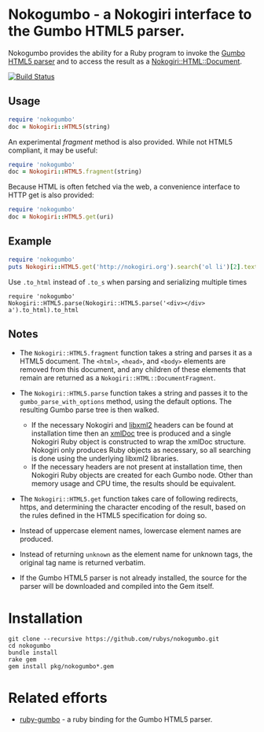 Nokogumbo - a Nokogiri interface to the Gumbo HTML5 parser.
===========

Nokogumbo provides the ability for a Ruby program to invoke the 
[Gumbo HTML5 parser](https://github.com/google/gumbo-parser#readme)
and to access the result as a
[Nokogiri::HTML::Document](http://rdoc.info/github/sparklemotion/nokogiri/Nokogiri/HTML/Document).

[![Build Status](https://travis-ci.org/rubys/nokogumbo.svg)](https://travis-ci.org/rubys/nokogumbo) 

Usage
-----

```ruby
require 'nokogumbo'
doc = Nokogiri::HTML5(string)
```

An experimental _fragment_ method is also provided.  While not HTML5
compliant, it may be useful:

```ruby
require 'nokogumbo'
doc = Nokogiri::HTML5.fragment(string)
```

Because HTML is often fetched via the web, a convenience interface to
HTTP get is also provided:

```ruby
require 'nokogumbo'
doc = Nokogiri::HTML5.get(uri)
```

Example
-----
```ruby
require 'nokogumbo'
puts Nokogiri::HTML5.get('http://nokogiri.org').search('ol li')[2].text
```

Use `.to_html` instead of `.to_s` when parsing and serializing multiple times
```
require 'nokogumbo'
Nokogiri::HTML5.parse(Nokogiri::HTML5.parse('<div></div> a').to_html).to_html
```

Notes
-----

* The `Nokogiri::HTML5.fragment` function takes a string and parses it
  as a HTML5 document.  The `<html>`, `<head>`, and `<body>` elements are
  removed from this document, and any children of these elements that remain
  are returned as a `Nokogiri::HTML::DocumentFragment`.
* The `Nokogiri::HTML5.parse` function takes a string and passes it to the
<code>gumbo_parse_with_options</code> method, using the default options.
The resulting Gumbo parse tree is then walked.
  * If the necessary Nokogiri and [libxml2](http://xmlsoft.org/html/) headers
    can be found at installation time then an
    [xmlDoc](http://xmlsoft.org/html/libxml-tree.html#xmlDoc) tree is produced
    and a single Nokogiri Ruby object is constructed to wrap the xmlDoc
    structure.  Nokogiri only produces Ruby objects as necessary, so all
    searching is done using the underlying libxml2 libraries.
  * If the necessary headers are not present at installation time, then
    Nokogiri Ruby objects are created for each Gumbo node.  Other than
    memory usage and CPU time, the results should be equivalent.

* The `Nokogiri::HTML5.get` function takes care of following redirects,
https, and determining the character encoding of the result, based on the
rules defined in the HTML5 specification for doing so.

* Instead of uppercase element names, lowercase element names are produced.

* Instead of returning `unknown` as the element name for unknown tags, the
original tag name is returned verbatim.

* If the Gumbo HTML5 parser is not already installed, the source for the
parser will be downloaded and compiled into the Gem itself.

Installation
============

    git clone --recursive https://github.com/rubys/nokogumbo.git
    cd nokogumbo
    bundle install
    rake gem
    gem install pkg/nokogumbo*.gem

Related efforts
============

* [ruby-gumbo](https://github.com/nevir/ruby-gumbo#readme) - a ruby binding
for the Gumbo HTML5 parser.
